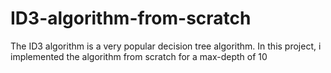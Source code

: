 # ID3-algorithm-from-scratch
The ID3 algorithm is a very popular decision tree algorithm. In this project, i implemented the algorithm from scratch for a max-depth of 10
